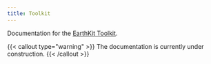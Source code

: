 ```yaml
---
title: Toolkit
---
```


Documentation for the [EarthKit Toolkit](https://earthkit.app).

{{< callout type="warning" >}}
The documentation is currently under construction.
{{< /callout >}}